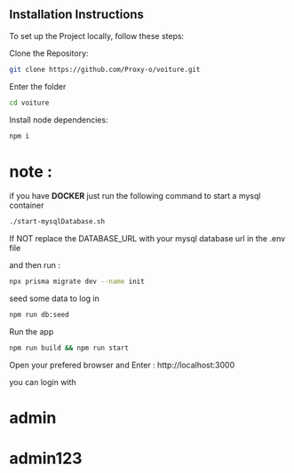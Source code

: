## Installation Instructions

To set up the Project locally, follow these steps:

Clone the Repository:

```bash
git clone https://github.com/Proxy-o/voiture.git
```

Enter the folder

```bash
cd voiture
```

Install node dependencies:

```bash
npm i
```

# note :

if you have <strong>DOCKER</strong> just run the following command to start a mysql container

```bash
./start-mysqlDatabase.sh
```

If NOT replace the DATABASE_URL with your mysql database url in the .env file

and then run :

```bash
npx prisma migrate dev --name init
```

seed some data to log in

```bash
npm run db:seed
```

Run the app

```bash
npm run build && npm run start
```

Open your prefered browser and Enter :
http://localhost:3000

you can login with

<h1>admin</h1>
<h1>admin123</h1>
